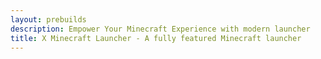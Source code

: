 ```yaml
---
layout: prebuilds
description: Empower Your Minecraft Experience with modern launcher
title: X Minecraft Launcher - A fully featured Minecraft launcher
---
```

